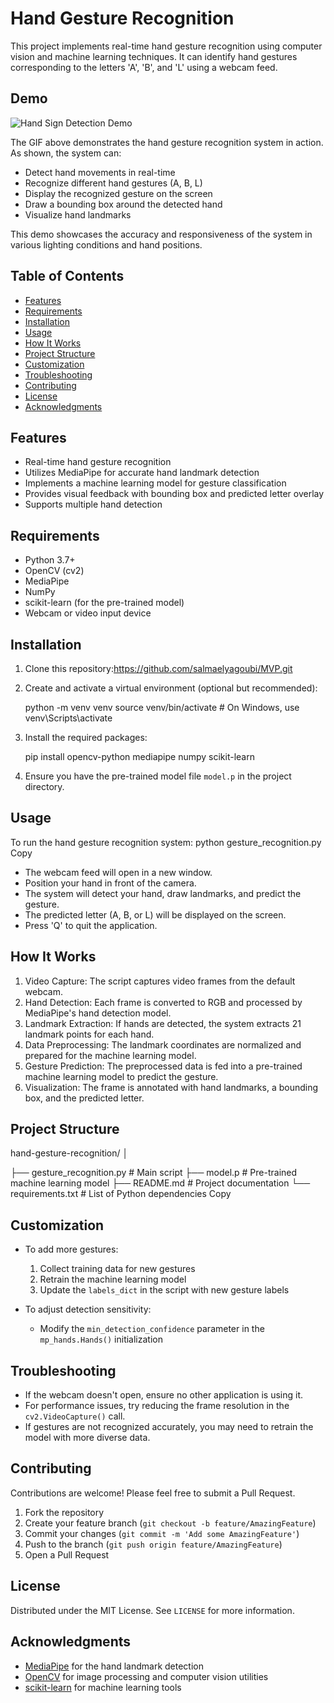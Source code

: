 # Hand Gesture Recognition

This project implements real-time hand gesture recognition using computer vision and machine learning techniques. It can identify hand gestures corresponding to the letters 'A', 'B', and 'L' using a webcam feed.


## Demo

![Hand Sign Detection Demo](https://github.com/user-attachments/assets/5d52e3fe-c01e-4b89-aa2f-a8fc544c3101)

The GIF above demonstrates the hand gesture recognition system in action. As shown, the system can:

- Detect hand movements in real-time
- Recognize different hand gestures (A, B, L)
- Display the recognized gesture on the screen
- Draw a bounding box around the detected hand
- Visualize hand landmarks

This demo showcases the accuracy and responsiveness of the system in various lighting conditions and hand positions.

## Table of Contents

- [Features](#features)
- [Requirements](#requirements)
- [Installation](#installation)
- [Usage](#usage)
- [How It Works](#how-it-works)
- [Project Structure](#project-structure)
- [Customization](#customization)
- [Troubleshooting](#troubleshooting)
- [Contributing](#contributing)
- [License](#license)
- [Acknowledgments](#acknowledgments)

## Features

- Real-time hand gesture recognition
- Utilizes MediaPipe for accurate hand landmark detection
- Implements a machine learning model for gesture classification
- Provides visual feedback with bounding box and predicted letter overlay
- Supports multiple hand detection

## Requirements

- Python 3.7+
- OpenCV (cv2)
- MediaPipe
- NumPy
- scikit-learn (for the pre-trained model)
- Webcam or video input device

## Installation

1. Clone this repository:https://github.com/salmaelyagoubi/MVP.git
2. Create and activate a virtual environment (optional but recommended):

   python -m venv venv
source venv/bin/activate  # On Windows, use venv\Scripts\activate

3. Install the required packages:

   pip install opencv-python mediapipe numpy scikit-learn

4. Ensure you have the pre-trained model file `model.p` in the project directory.

## Usage

To run the hand gesture recognition system:
python gesture_recognition.py
Copy
- The webcam feed will open in a new window.
- Position your hand in front of the camera.
- The system will detect your hand, draw landmarks, and predict the gesture.
- The predicted letter (A, B, or L) will be displayed on the screen.
- Press 'Q' to quit the application.

## How It Works

1. Video Capture: The script captures video frames from the default webcam.
2. Hand Detection: Each frame is converted to RGB and processed by MediaPipe's hand detection model.
3. Landmark Extraction: If hands are detected, the system extracts 21 landmark points for each hand.
4. Data Preprocessing: The landmark coordinates are normalized and prepared for the machine learning model.
5. Gesture Prediction: The preprocessed data is fed into a pre-trained machine learning model to predict the gesture.
6. Visualization: The frame is annotated with hand landmarks, a bounding box, and the predicted letter.

## Project Structure
hand-gesture-recognition/
│

├── gesture_recognition.py
                            # Main script
├── model.p
                            # Pre-trained machine learning model
├── README.md
                            # Project documentation
└── requirements.txt
                            # List of Python dependencies
Copy
## Customization

- To add more gestures:
  1. Collect training data for new gestures
  2. Retrain the machine learning model
  3. Update the `labels_dict` in the script with new gesture labels

- To adjust detection sensitivity:
  - Modify the `min_detection_confidence` parameter in the `mp_hands.Hands()` initialization

## Troubleshooting

- If the webcam doesn't open, ensure no other application is using it.
- For performance issues, try reducing the frame resolution in the `cv2.VideoCapture()` call.
- If gestures are not recognized accurately, you may need to retrain the model with more diverse data.

## Contributing

Contributions are welcome! Please feel free to submit a Pull Request.

1. Fork the repository
2. Create your feature branch (`git checkout -b feature/AmazingFeature`)
3. Commit your changes (`git commit -m 'Add some AmazingFeature'`)
4. Push to the branch (`git push origin feature/AmazingFeature`)
5. Open a Pull Request

## License

Distributed under the MIT License. See `LICENSE` for more information.

## Acknowledgments

- [MediaPipe](https://mediapipe.dev/) for the hand landmark detection
- [OpenCV](https://opencv.org/) for image processing and computer vision utilities
- [scikit-learn](https://scikit-learn.org/) for machine learning tools

